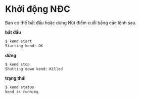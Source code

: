 # Khởi động NĐC <a id="startup-the-en"></a>

Bạn có thể bắt đầu hoặc dừng Nút điểm cuối bằng các lệnh sau.

**bắt đầu**

```bash
$ kend start
Starting kend: OK
```

**dừng**

```bash
$ kend stop
Shutting down kend: Killed
```

**trạng thái**

```bash
$ kend status
kend is running
```

